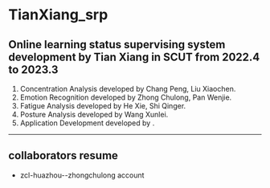 # TianXiang_srp
## Online learning status supervising system development by Tian Xiang in SCUT from 2022.4 to 2023.3
1. Concentration Analysis developed by Chang Peng,  Liu Xiaochen.
2. Emotion Recognition developed by Zhong Chulong, Pan Wenjie.
3. Fatigue Analysis developed by He Xie, Shi Qinger.
4. Posture Analysis developed by Wang Xunlei.
5. Application Development developed by .
---
## collaborators resume
* zcl-huazhou--zhongchulong account


